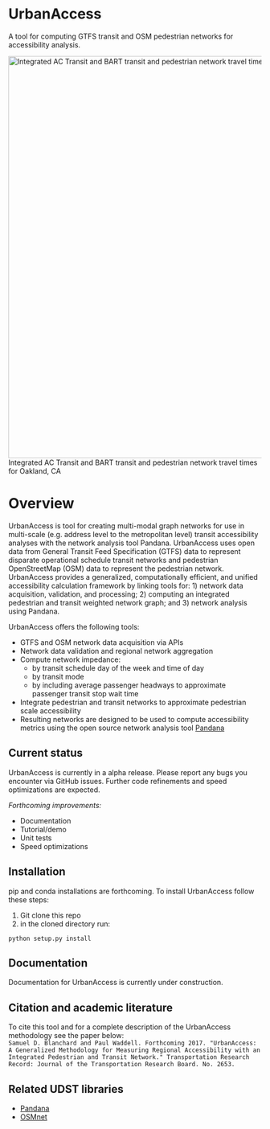 # UrbanAccess
A tool for computing GTFS transit and OSM pedestrian networks for accessibility analysis. 

<img src="https://github.com/UDST/urbanaccess/tree/master/docs/images/travel_time_net.png" alt="Integrated AC Transit and BART transit and pedestrian network travel times for Oakland, CA" width="800">
   Integrated AC Transit and BART transit and pedestrian network travel times for Oakland, CA

# Overview
UrbanAccess is tool for creating multi-modal graph networks for use in multi-scale (e.g. address level to the metropolitan level) transit accessibility analyses with the network analysis tool Pandana. UrbanAccess uses open data from General Transit Feed Specification (GTFS) data to represent disparate operational schedule transit networks and pedestrian OpenStreetMap (OSM) data to represent the pedestrian network. UrbanAccess provides a generalized, computationally efficient, and unified accessibility calculation framework by linking tools for: 1) network data acquisition, validation, and processing; 2) computing an integrated pedestrian and transit weighted network graph; and 3) network analysis using Pandana. 
 
UrbanAccess offers the following tools:  
* GTFS and OSM network data acquisition via APIs
* Network data validation and regional network aggregation
* Compute network impedance:
  * by transit schedule day of the week and time of day
  * by transit mode
  * by including average passenger headways to approximate passenger transit stop wait time
* Integrate pedestrian and transit networks to approximate pedestrian scale accessibility
* Resulting networks are designed to be used to compute accessibility metrics using the open source network analysis tool [Pandana](https://github.com/UDST/pandana) 

## Current status
UrbanAccess is currently in a alpha release. Please report any bugs you encounter via GitHub issues. Further code refinements and speed optimizations are expected.

*Forthcoming improvements:*
- Documentation
- Tutorial/demo
- Unit tests
- Speed optimizations

## Installation
pip and conda installations are forthcoming. To install UrbanAccess follow these steps:

1. Git clone this repo
2. in the cloned directory run:  
```
python setup.py install
```

## Documentation

Documentation for UrbanAccess is currently under construction.

## Citation and academic literature
To cite this tool and for a complete description of the UrbanAccess methodology see the paper below:  
`Samuel D. Blanchard and Paul Waddell. Forthcoming 2017. "UrbanAccess: A Generalized Methodology for Measuring Regional Accessibility with an Integrated Pedestrian and Transit Network." Transportation Research Record: Journal of the Transportation Research Board. No. 2653.`

## Related UDST libraries
- [Pandana](https://github.com/UDST/pandana)
- [OSMnet](https://github.com/UDST/osmnet)